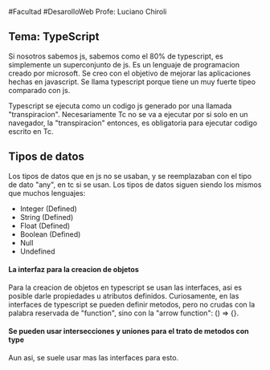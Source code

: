 #Facultad #DesarolloWeb 
 Profe: Luciano Chiroli
## Tema: TypeScript

Si nosotros sabemos js, sabemos como el 80% de typescript, es simplemente un superconjunto de js. Es un lenguaje de programacion creado por microsoft. Se creo con el objetivo de mejorar las aplicaciones hechas en javascript. Se llama typescript porque tiene un muy fuerte tipeo comparado con js.

Typescript se ejecuta como un codigo js generado por una llamada "transpiracion". Necesariamente Tc no se va a ejecutar por si solo en un navegador, la "transpiracion" entonces, es obligatoria para ejecutar codigo escrito en Tc.

## Tipos de datos

Los tipos de datos que en js no se usaban, y se reemplazaban con el tipo de dato "any", en tc si se usan. Los tipos de datos siguen siendo los mismos que muchos lenguajes: 
- Integer (Defined)
- String (Defined)
- Float (Defined)
- Boolean (Defined)
- Null
- Undefined

#### La interfaz para la creacion de objetos
Para la creacion de objetos en typescript se usan las interfaces, asi es posible darle propiedades u atributos definidos. Curiosamente, en las interfaces de typescript se pueden definir metodos, pero no crudas con la palabra reservada de "function", sino con la "arrow function": () => {}.

#### Se pueden usar intersecciones y uniones para el trato de metodos con type
Aun asi, se suele usar mas las interfaces para esto.